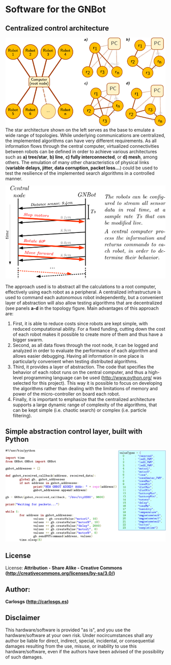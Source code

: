 Software for the GNBot
=====

Centralized control architecture  
--
![ScreenShot](Media/topology.png)  
The star architecture shown on the left serves as the base to emulate a wide range of topologies. While underlying communications are centralized, the implemented algorithms can have very different requirements. As all information flows through the central computer, virtualized connectivities between robots can be defined in order to achieve various architectures such as **a) tree/star**, **b) line**, **c) fully interconnected**, or **d) mesh**, among others. The emulation of many other characteristics of physical links (**variable delays, jitter, data corruption, packet loss...**) could be used to test the resilience of the implemented search algorithms in a controlled manner.



![ScreenShot](Media/communication.png)  

The approach used is to abstract all the calculations to a root computer, effectively using each robot as a peripheral.
A centralized infrastructure is used to command each autonomous robot independently, but a convenient layer of abstraction will also allow testing algorithms that are decentralized (see panels **a-d** in the topology figure. Main advantages of this approach are:  

1. First, it is able to reduce costs since robots are kept simple, with reduced computational ability. For a fixed funding, cutting down the cost of each robot makes it possible to create more of them and thus have a bigger swarm.  
1. Second, as all data flows through the root node, it can be logged and analyzed in order to evaluate the performance of each algorithm and allows easier debugging. Having all information in one place is particularly convenient when testing distributed algorithms.  
1. Third, it provides a layer of abstraction. The code that specifies the behavior of each robot runs on the central computer, and thus a high-level programming language can be used (<http://www.python.org/> was selected for this project). This way it is possible to focus on developing the algorithms rather than dealing with the limitations of memory and power of the micro-controller on board each robot.  
1. Finally, it is important to emphasize that the centralized architecture supports a large dynamic range of complexity of the algorithms, that can be kept simple (i.e. chaotic search) or complex (i.e. particle filtering).  


Simple abstraction control layer, built with Python  
--

![ScreenShot](Media/basic_example.png)  


License  
--
License: **Attribution - Share Alike - Creative Commons (<http://creativecommons.org/licenses/by-sa/3.0/>)**  

Author:  
--
**Carlosgs (<http://carlosgs.es>)**  

Disclaimer  
--
This hardware/software is provided "as is", and you use the hardware/software at your own risk. Under nocircumstances shall any author be liable for direct, indirect, special, incidental, or consequential damages resulting from the use, misuse, or inability to use this hardware/software, even if the authors have been advised of the possibility of such damages.  

